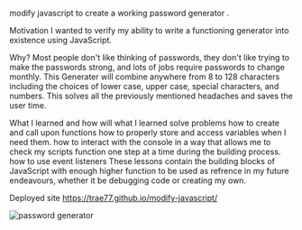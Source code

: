 modify javascript to create a working password generator .

Motivation
I wanted to verify my ability to write a functioning generator into existence using JavaScript.

Why?
Most people don't like thinking of passwords, they don't like trying to make the passwords strong, and lots of jobs require passwords to change monthly. This Generater will combine anywhere from 8 to 128 characters including the choices of lower case, upper case, special characters, and numbers. This solves all the previously mentioned headaches and saves the user time.

What I learned and how will what I learned solve problems
how to create and call upon functions
how to properly store and access variables when I need them.
how to interact with the console in a way that allows me to check my scripts function one step at a time during the building process.
how to use event listeners
These lessons contain the building blocks of JavaScript with enough higher function to be used as refrence in my future endeavours, whether it be debugging code or creating my own.

Deployed site
https://trae77.github.io/modify-javascript/

<img src="./Screenshot (5).png" alt="password generator">